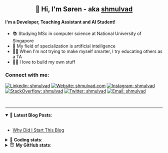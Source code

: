 <h2 align="center">
	👋 Hi, I'm Søren - aka <a href="https://shmulvad.com">shmulvad</a>
</h2>

#### I'm a Developer, Teaching Assistant and AI Student!
- 📚 Studying MSc in computer science at National University of Singapore
- 🧠 My field of specialization is artificial intelligence
- 👨‍🏫 When I'm not trying to make myself smarter, I try educating others as a TA
- 👨‍💻 I love to build my own stuff

### Connect with me:

[![Linkedin: shmulvad](https://img.shields.io/badge/shmulvad-blue?style=flat&logo=Linkedin&logoColor=white)][linkedin]
[![Website: shmulvad.com](https://img.shields.io/badge/shmulvad.com-47CCCC?&style=flat&logo=Google-Chrome&logoColor=white)][website]
[![Instagram: shmulvad](https://img.shields.io/badge/-@shmulvad-purple?style=flat&logo=Instagram&logoColor=white)][instagram]
[![StackOverflow: shmulvad](https://img.shields.io/badge/shmulvad-FE7A16?style=flat&logo=stack-overflow&logoColor=white)][stackOverflow]
[![Twitter: shmulvad](https://img.shields.io/badge/@shmulvad-1ca0f1?style=flat&logo=twitter&logoColor=white)][twitter]
[![Email: shmulvad](https://img.shields.io/badge/shmulvad-D14836?style=flat&logo=gmail&logoColor=white)][mail]

<br />

---

<details open>
 <summary>📕 <b>Latest Blog Posts</b>: </summary>

<br>

<!-- BLOG-POST-LIST:START -->
- [Why Did I Start This Blog](https://shmulvad.com/blog/why-did-start-this-blog)
<!-- BLOG-POST-LIST:END -->

</details>

<!-- --- -->

<details>
 <summary>🤖 <b>Coding stats</b>: </summary>

<br>

<!--START_SECTION:waka-->
**I'm a Night 🦉** 

```text
🌞 Morning    77 commits     ██░░░░░░░░░░░░░░░░░░░░░░░   8.77% 
🌆 Daytime    313 commits    █████████░░░░░░░░░░░░░░░░   35.65% 
🌃 Evening    308 commits    ████████░░░░░░░░░░░░░░░░░   35.08% 
🌙 Night      180 commits    █████░░░░░░░░░░░░░░░░░░░░   20.5%

```


📊 **This Week I Spent My Time On** 

```text
💬 Programming Languages: 
Python                   24 hrs 59 mins      ██████████████████░░░░░░░   71.73% 
HTML                     3 hrs 31 mins       ██░░░░░░░░░░░░░░░░░░░░░░░   10.12% 
Other                    2 hrs 47 mins       ██░░░░░░░░░░░░░░░░░░░░░░░   8.02% 
Text                     1 hr 34 mins        █░░░░░░░░░░░░░░░░░░░░░░░░   4.54% 
JavaScript               1 hr 24 mins        █░░░░░░░░░░░░░░░░░░░░░░░░   4.03%

🔥 Editors: 
VS Code                  30 hrs 43 mins      ██████████████████████░░░   88.2% 
Sublime Text             2 hrs 11 mins       █░░░░░░░░░░░░░░░░░░░░░░░░   6.27% 
Zsh                      1 hr 55 mins        █░░░░░░░░░░░░░░░░░░░░░░░░   5.53%

🐱‍💻 Projects: 
overvaagning-sender      18 hrs 2 mins       █████████████░░░░░░░░░░░░   51.78% 
overvaagning             10 hrs 6 mins       ███████░░░░░░░░░░░░░░░░░░   29.02% 
overvaag-alt             5 hrs 23 mins       ███░░░░░░░░░░░░░░░░░░░░░░   15.48% 
validator-gui            25 mins             ░░░░░░░░░░░░░░░░░░░░░░░░░   1.2% 
minovervaagning          16 mins             ░░░░░░░░░░░░░░░░░░░░░░░░░   0.8%

```


 Last Updated on 25/07/2021
<!--END_SECTION:waka-->

</details>

<!-- --- -->

<details>
 <summary>😇 <b>My GitHub stats</b>: </summary>

<br>

<img align="left" alt="shmulvad's Github Stats" src="https://github-readme-stats.vercel.app/api?username=shmulvad&show_icons=true&hide_border=true" />

</details>



[website]: https://shmulvad.com
[twitter]: https://twitter.com/shmulvad
[linkedin]: https://linkedin.com/in/shmulvad
[instagram]: https://instagram.com/shmulvad
[stackOverflow]: https://stackoverflow.com/users/9248793/shmulvad
[mail]: mailto:shmulvad@gmail.com
[github]: https://github.com/shmulvad
